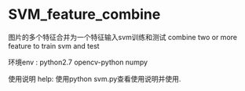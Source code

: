 # SVM_feature_combine
图片的多个特征合并为一个特征输入svm训练和测试
combine two or more feature to train svm and test

环境env :
python2.7
opencv-python
numpy

使用说明 help:
使用python svm.py查看使用说明并使用.
